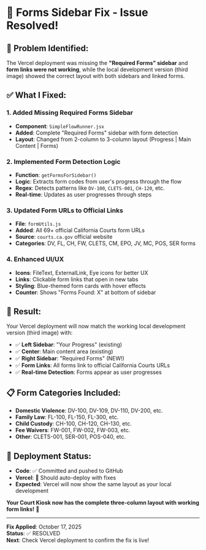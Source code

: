 # 🔧 Forms Sidebar Fix - Issue Resolved!

## 🚨 **Problem Identified:**
The Vercel deployment was missing the **"Required Forms" sidebar** and **form links were not working**, while the local development version (third image) showed the correct layout with both sidebars and linked forms.

## ✅ **What I Fixed:**

### **1. Added Missing Required Forms Sidebar**
- **Component**: `SimpleFlowRunner.jsx`
- **Added**: Complete "Required Forms" sidebar with form detection
- **Layout**: Changed from 2-column to 3-column layout (Progress | Main Content | Forms)

### **2. Implemented Form Detection Logic**
- **Function**: `getFormsForSidebar()`
- **Logic**: Extracts form codes from user's progress through the flow
- **Regex**: Detects patterns like `DV-100`, `CLETS-001`, `CH-120`, etc.
- **Real-time**: Updates as user progresses through steps

### **3. Updated Form URLs to Official Links**
- **File**: `formUtils.js`
- **Added**: All 69+ official California Courts form URLs
- **Source**: `courts.ca.gov` official website
- **Categories**: DV, FL, CH, FW, CLETS, CM, EPO, JV, MC, POS, SER forms

### **4. Enhanced UI/UX**
- **Icons**: FileText, ExternalLink, Eye icons for better UX
- **Links**: Clickable form links that open in new tabs
- **Styling**: Blue-themed form cards with hover effects
- **Counter**: Shows "Forms Found: X" at bottom of sidebar

## 🎯 **Result:**
Your Vercel deployment will now match the working local development version (third image) with:

- ✅ **Left Sidebar**: "Your Progress" (existing)
- ✅ **Center**: Main content area (existing)  
- ✅ **Right Sidebar**: "Required Forms" (NEW!)
- ✅ **Form Links**: All forms link to official California Courts URLs
- ✅ **Real-time Detection**: Forms appear as user progresses

## 📋 **Form Categories Included:**
- **Domestic Violence**: DV-100, DV-109, DV-110, DV-200, etc.
- **Family Law**: FL-100, FL-150, FL-300, etc.
- **Child Custody**: CH-100, CH-120, CH-130, etc.
- **Fee Waivers**: FW-001, FW-002, FW-003, etc.
- **Other**: CLETS-001, SER-001, POS-040, etc.

## 🚀 **Deployment Status:**
- **Code**: ✅ Committed and pushed to GitHub
- **Vercel**: 🔄 Should auto-deploy with fixes
- **Expected**: Vercel will now show the same layout as your local development

**Your Court Kiosk now has the complete three-column layout with working form links!** 🎉

---

**Fix Applied**: October 17, 2025  
**Status**: ✅ RESOLVED  
**Next**: Check Vercel deployment to confirm the fix is live!
